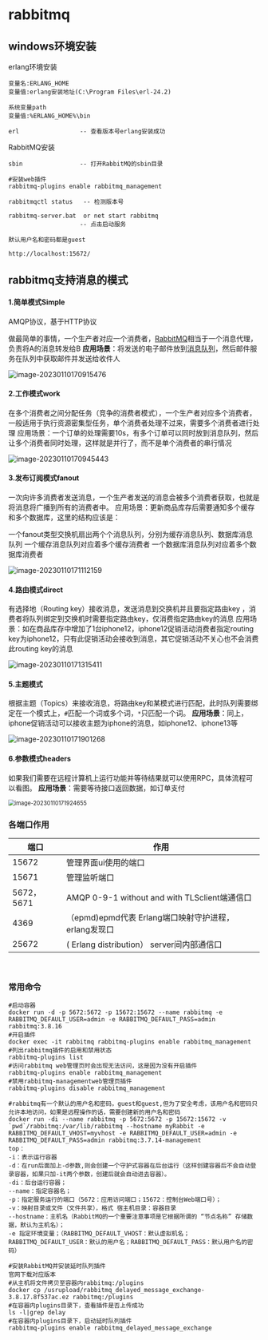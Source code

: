 # rabbitmq

## windows环境安装

erlang环境安装

```
变量名:ERLANG_HOME
变量值:erlang安装地址(C:\Program Files\erl-24.2)
```

```
系统变量path
变量值:%ERLANG_HOME%\bin
```

```
erl 				-- 查看版本号erlang安装成功
```

RabbitMQ安装

```
sbin  				-- 打开RabbitMQ的sbin目录
```

```
#安装web插件
rabbitmq-plugins enable rabbitmq_management
```

```
rabbitmqctl status   -- 检测版本号
```

```
rabbitmq-server.bat  or net start rabbitmq
					-- 点击启动服务
```

```
默认用户名和密码都是guest
```

```
http://localhost:15672/ 
```



## rabbitmq支持消息的模式

#### 1.简单模式Simple

AMQP协议，基于HTTP协议

做最简单的事情，一个生产者对应一个消费者，[RabbitMQ](https://so.csdn.net/so/search?q=RabbitMQ&spm=1001.2101.3001.7020)相当于一个消息代理，负责将A的消息转发给B
**应用场景**：将发送的电子邮件放到[消息队列](https://so.csdn.net/so/search?q=消息队列&spm=1001.2101.3001.7020)，然后邮件服务在队列中获取邮件并发送给收件人

<img src="https://mapstore-1307680469.cos.ap-chongqing.myqcloud.com/img/202301101709568.png" alt="image-20230110170915476"  />





#### 2.工作模式work

在多个消费者之间分配任务（竞争的消费者模式），一个生产者对应多个消费者，一般适用于执行资源密集型任务，单个消费者处理不过来，需要多个消费者进行处理
应用场景：一个订单的处理需要10s，有多个订单可以同时放到消息队列，然后让多个消费者同时处理，这样就是并行了，而不是单个消费者的串行情况

![image-20230110170945443](https://mapstore-1307680469.cos.ap-chongqing.myqcloud.com/img/202301101709500.png)



#### 3.发布订阅模式fanout

一次向许多消费者发送消息，一个生产者发送的消息会被多个消费者获取，也就是将消息将广播到所有的消费者中。
应用场景：更新商品库存后需要通知多个缓存和多个数据库，这里的结构应该是：

一个fanout类型交换机扇出两个个消息队列，分别为缓存消息队列、数据库消息队列
一个缓存消息队列对应着多个缓存消费者
一个数据库消息队列对应着多个数据库消费者

![image-20230110171112159](https://mapstore-1307680469.cos.ap-chongqing.myqcloud.com/img/202301101711212.png)





#### 4.路由模式direct

有选择地（Routing key）接收消息，发送消息到交换机并且要指定路由key ，消费者将队列绑定到交换机时需要指定路由key，仅消费指定路由key的消息
应用场景：如在商品库存中增加了1台iphone12，iphone12促销活动消费者指定routing key为iphone12，只有此促销活动会接收到消息，其它促销活动不关心也不会消费此routing key的消息

![image-20230110171315411](https://mapstore-1307680469.cos.ap-chongqing.myqcloud.com/img/202301101713471.png)

#### 5.主题模式

根据主题（Topics）来接收消息，将路由key和某模式进行匹配，此时队列需要绑定在一个模式上，`#`匹配一个词或多个词，`*`只匹配一个词。
**应用场景**：同上，iphone促销活动可以接收主题为iphone的消息，如iphone12、iphone13等

![image-20230110171901268](https://mapstore-1307680469.cos.ap-chongqing.myqcloud.com/img/202301101719327.png)







#### 6.参数模式headers	

如果我们需要在远程计算机上运行功能并等待结果就可以使用RPC，具体流程可以看图。
**应用场景**：需要等待接口返回数据，如订单支付

<img src="https://mapstore-1307680469.cos.ap-chongqing.myqcloud.com/img/202301101719724.png" alt="image-20230110171924655" style="zoom:80%;" />





### 各端口作用

| 端口       | 作用                                                 |
| ---------- | ---------------------------------------------------- |
| 15672      | 管理界面ui使用的端口                                 |
| 15671      | 管理监听端口                                         |
| 5672，5671 | AMQP 0-9-1 without and with TLSclient端通信口        |
| 4369       | （epmd)epmd代表 Erlang端口映射守护进程，erlang发现口 |
| 25672      | ( Erlang distribution） server间内部通信口           |

​	

### 常用命令

```shell
#启动容器
docker run -d -p 5672:5672 -p 15672:15672 --name rabbitmq -e RABBITMQ_DEFAULT_USER=admin -e RABBITMQ_DEFAULT_PASS=admin rabbitmq:3.8.16
#开启插件
docker exec -it rabbitmq rabbitmq-plugins enable rabbitmq_management
#列出rabbitmq插件的启用和禁用状态
rabbitmq-plugins list
#访问rabbitmq web管理页时会出现无法访问，这是因为没有开启插件
rabbitmq-plugins enable rabbitmq_management
#禁用rabbitmq-managementweb管理页插件
rabbitmq-plugins disable rabbitmq_management

#rabbitmq有一个默认的用户名和密码，guest和guest,但为了安全考虑，该用户名和密码只允许本地访问，如果是远程操作的话，需要创建新的用户名和密码
docker run -di --name rabbitmq -p 5672:5672 -p 15672:15672 -v `pwd`/rabbitmq:/var/lib/rabbitmq --hostname myRabbit -e RABBITMQ_DEFAULT_VHOST=myvhost -e RABBITMQ_DEFAULT_USER=admin -e RABBITMQ_DEFAULT_PASS=admin rabbitmq:3.7.14-management
top：
-i：表示运行容器
-d：在run后面加上-d参数,则会创建一个守护式容器在后台运行（这样创建容器后不会自动登录容器，如果只加-it两个参数，创建后就会自动进去容器）。
-di：后台运行容器；
--name：指定容器名；
-p：指定服务运行的端口（5672：应用访问端口；15672：控制台Web端口号）；
-v：映射目录或文件（文件共享），格式 宿主机目录：容器目录
--hostname：主机名（RabbitMQ的一个重要注意事项是它根据所谓的 “节点名称” 存储数据，默认为主机名）；
-e 指定环境变量；（RABBITMQ_DEFAULT_VHOST：默认虚拟机名；RABBITMQ_DEFAULT_USER：默认的用户名；RABBITMQ_DEFAULT_PASS：默认用户名的密码）

#安装RabbitMQ并安装延时队列插件
官网下载对应版本
#从主机将文件拷贝至容器内rabbitmq:/plugins
docker cp /usrupload/rabbitmq_delayed_message_exchange-3.8.17.8f537ac.ez rabbitmq:/plugins
#在容器内plugins目录下，查看插件是否上传成功
ls -l|grep delay
#在容器内plugins目录下，启动延时队列插件
rabbitmq-plugins enable rabbitmq_delayed_message_exchange
```



